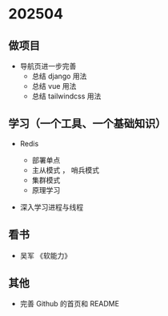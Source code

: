 # 202504

## 做项目

- 导航页进一步完善
    - 总结 django 用法
    - 总结 vue 用法
    - 总结 tailwindcss 用法

## 学习（一个工具、一个基础知识）

- Redis
    - 部署单点
    - 主从模式 ， 哨兵模式
    - 集群模式
    - 原理学习

- 深入学习进程与线程

## 看书

- 吴军 《软能力》

## 其他

- 完善 Github 的首页和 README
